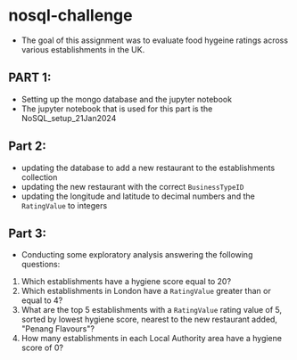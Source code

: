 # nosql-challenge

- The goal of this assignment was to evaluate food hygeine ratings across various establishments in the UK.


## PART 1:
- Setting up the mongo database and the jupyter notebook 
- The jupyter notebook that is used for this part is the NoSQL_setup_21Jan2024

## Part 2:
- updating the database to add a new restaurant to the establishments collection
- updating the new restaurant with the correct `BusinessTypeID`
- updating the longitude and latitude to decimal numbers and the `RatingValue` to integers 

## Part 3:
- Conducting some exploratory analysis answering the following questions: 

1. Which establishments have a hygiene score equal to 20?
2. Which establishments in London have a `RatingValue` greater than or equal to 4?
3. What are the top 5 establishments with a `RatingValue` rating value of 5, sorted by lowest hygiene score, nearest to the new restaurant added, "Penang Flavours"?
4. How many establishments in each Local Authority area have a hygiene score of 0?



